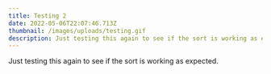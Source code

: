 ```yaml
---
title: Testing 2
date: 2022-05-06T22:07:46.713Z
thumbnail: /images/uploads/testing.gif
description: Just testing this again to see if the sort is working as expected.
---
```

Just testing this again to see if the sort is working as expected.